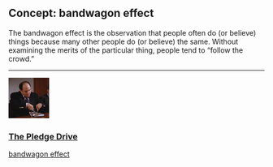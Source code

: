 ## Concept: bandwagon effect

The bandwagon effect is the observation that people often do (or believe) things because many other people do (or believe) the same. Without examining the merits of the particular thing, people tend to “follow the crowd.”

<hr>
<div class="clip-listing">
<img src="media/icons/pledge_drive_clip2.jpg" alt="The Pledge Drive icon">

### [The Pledge Drive](/clip/57/)

[bandwagon effect](/concept/bandwagon-effect/)
</div>

